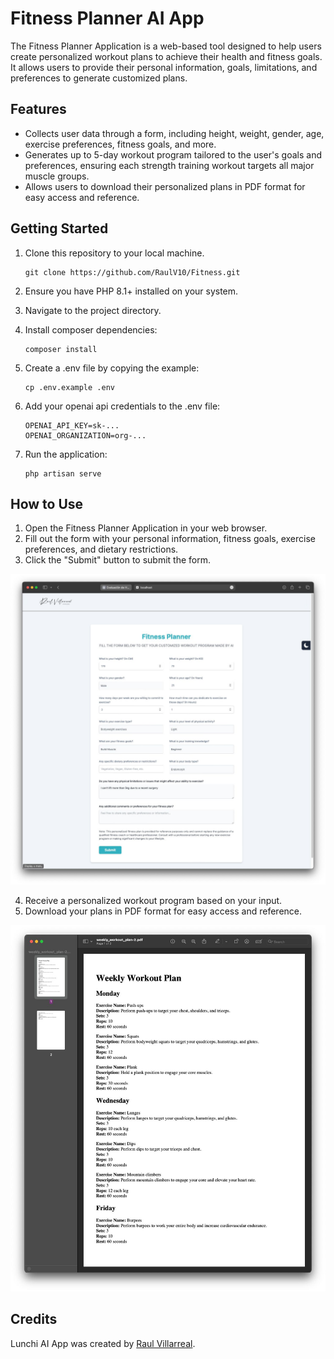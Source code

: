 # Fitness Planner AI App

The Fitness Planner Application is a web-based tool designed to help users create personalized workout plans to achieve their health and fitness goals. It allows users to provide their personal information, goals, limitations, and preferences to generate customized plans.

## Features

- Collects user data through a form, including height, weight, gender, age, exercise preferences, fitness goals, and more.
- Generates up to 5-day workout program tailored to the user's goals and preferences, ensuring each strength training workout targets all major muscle groups.
- Allows users to download their personalized plans in PDF format for easy access and reference.

## Getting Started

1. Clone this repository to your local machine.
   ```
   git clone https://github.com/RaulV10/Fitness.git
   ```

2. Ensure you have PHP 8.1+ installed on your system.

3. Navigate to the project directory.

4. Install composer dependencies:
   ```
   composer install
   ```

5. Create a .env file by copying the example:
   ```
   cp .env.example .env
   ```
   
6. Add your openai api credentials to the .env file:
   ```
   OPENAI_API_KEY=sk-...
   OPENAI_ORGANIZATION=org-...
   ```

7. Run the application:
   ```
   php artisan serve
   ```

## How to Use

1. Open the Fitness Planner Application in your web browser.
2. Fill out the form with your personal information, fitness goals, exercise preferences, and dietary restrictions.
3. Click the "Submit" button to submit the form.

![App interface](https://github.com/RaulV10/Fitness/blob/main/Form.jpeg?raw=true)

4. Receive a personalized workout program based on your input.
5. Download your plans in PDF format for easy access and reference.

![Generated program](https://github.com/RaulV10/Fitness/blob/main/WorkoutPlan.jpeg?raw=true)

## Credits

Lunchi AI App was created by [Raul Villarreal](https://www.linkedin.com/in/raulvillarreals/).
